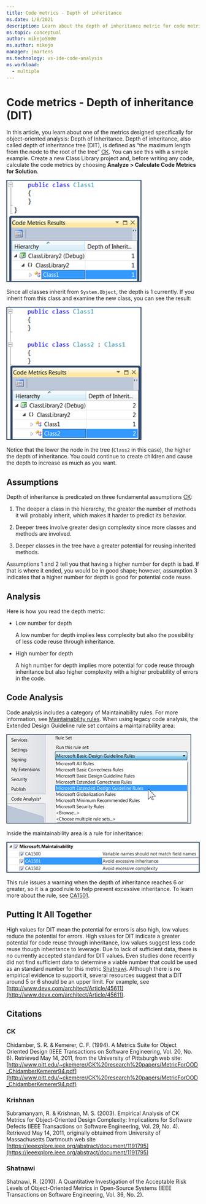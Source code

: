 ```yaml
---
title: Code metrics - Depth of inheritance
ms.date: 1/8/2021
description: Learn about the depth of inheritance metric for code metrics in Visual Studio.
ms.topic: conceptual
author: mikejo5000
ms.author: mikejo
manager: jmartens
ms.technology: vs-ide-code-analysis
ms.workload:
  - multiple
---
```


# Code metrics - Depth of inheritance (DIT)

In this article, you learn about one of the metrics designed specifically for object-oriented analysis: Depth of Inheritance. Depth of inheritance, also called depth of inheritance tree (DIT), is defined as “the maximum length from the node to the root of the tree” [CK](#ck). You can see this with a simple example. Create a new Class Library project and, before writing any code, calculate the code metrics by choosing **Analyze > Calculate Code Metrics for Solution**.

![Depth of inheritance example 1](media/depth-of-inheritance-example-1.png)

Since all classes inherit from `System.Object`, the depth is 1 currently. If you inherit from this class and examine the new class, you can see the result:

![Depth of inheritance example 2](media/depth-of-inheritance-example-2.png)

Notice that the lower the node in the tree (`Class2` in this case), the higher the depth of inheritance. You could continue to create children and cause the depth to increase as much as you want.

## Assumptions

Depth of inheritance is predicated on three fundamental assumptions [CK](#ck):

1. The deeper a class in the hierarchy, the greater the number of methods it will probably inherit, which makes it harder to predict its behavior.

2. Deeper trees involve greater design complexity since more classes and methods are involved.

3. Deeper classes in the tree have a greater potential for reusing inherited methods.

Assumptions 1 and 2 tell you that having a higher number for depth is bad. If that is where it ended, you would be in good shape; however, assumption 3 indicates that a higher number for depth is good for potential code reuse.

## Analysis

Here is how you read the depth metric:

- Low number for depth

  A low number for depth implies less complexity but also the possibility of less code reuse through inheritance.

- High number for depth

  A high number for depth implies more potential for code reuse through inheritance but also higher complexity with a higher probability of errors in the code.

## Code Analysis

Code analysis includes a category of Maintainability rules. For more information, see [Maintainability rules](/dotnet/fundamentals/code-analysis/quality-rules/maintainability-warnings). When using legacy code analysis, the Extended Design Guideline rule set contains a maintainability area:

![Depth of inheritance design guidelines rule sets](media/depth-of-inheritance-design-guidelines.png)

Inside the maintainability area is a rule for inheritance:

![Depth of inheritance maintainability rule](media/depth-of-inheritance-maintainability-rule.png)

This rule issues a warning when the depth of inheritance reaches 6 or greater, so it is a good rule to help prevent excessive inheritance. To learn more about the rule, see [CA1501](/dotnet/fundamentals/code-analysis/quality-rules/ca1501).

## Putting It All Together

High values for DIT mean the potential for errors is also high, low values reduce the potential for errors. High values for DIT indicate a greater potential for code reuse through inheritance, low values suggest less code reuse though inheritance to leverage. Due to lack of sufficient data, there is no currently accepted standard for DIT values. Even studies done recently did not find sufficient data to determine a viable number that could be used as an standard number for this metric [Shatnawi](#shatnawi). Although there is no empirical evidence to support it, several resources suggest that a DIT around 5 or 6 should be an upper limit. For example, see [http://www.devx.com/architect/Article/45611](http://www.devx.com/architect/Article/45611).

## Citations

### CK

Chidamber, S. R. & Kemerer, C. F. (1994). A Metrics Suite for Object Oriented Design (IEEE Transactions on Software Engineering, Vol. 20, No. 6). Retrieved May 14, 2011, from the University of Pittsburgh web site: [http://www.pitt.edu/~ckemerer/CK%20research%20papers/MetricForOOD_ChidamberKemerer94.pdf](http://www.pitt.edu/~ckemerer/CK%20research%20papers/MetricForOOD_ChidamberKemerer94.pdf)

### Krishnan

Subramanyam, R. & Krishnan, M. S. (2003). Empirical Analysis of CK Metrics for Object-Oriented Design Complexity: Implications for Software Defects (IEEE Transactions on Software Engineering, Vol. 29, No. 4). Retrieved May 14, 2011, originally obtained from University of Massachusetts Dartmouth web site [https://ieeexplore.ieee.org/abstract/document/1191795](https://ieeexplore.ieee.org/abstract/document/1191795)

### Shatnawi

Shatnawi, R. (2010). A Quantitative Investigation of the Acceptable Risk Levels of Object-Oriented Metrics in Open-Source Systems (IEEE Transactions on Software Engineering, Vol. 36, No. 2).
